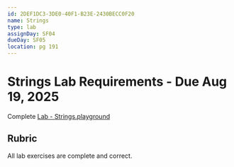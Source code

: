 ```yaml
---
id: 2DEF1DC3-3DE0-40F1-B23E-2430BECC0F20
name: Strings
type: lab
assignDay: SF04
dueDay: SF05
location: pg 191
---
```


# Strings Lab Requirements - Due Aug 19, 2025

Complete [Lab - Strings.playground](openany://file/open?path=~/Developer/iOS%20Development/Textbook%20Files/2%20-%20Introduction%20to%20UIKit/1%20-%20Strings/Lab%20-%20Strings.playground)

## Rubric

All lab exercises are complete and correct.